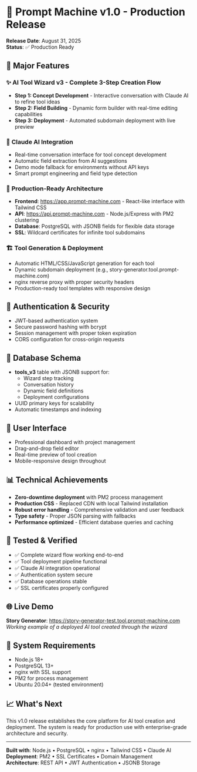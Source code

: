# 🎉 Prompt Machine v1.0 - Production Release

**Release Date**: August 31, 2025  
**Status**: ✅ Production Ready  

## 🚀 Major Features

### ✨ **AI Tool Wizard v3** - Complete 3-Step Creation Flow
- **Step 1: Concept Development** - Interactive conversation with Claude AI to refine tool ideas
- **Step 2: Field Building** - Dynamic form builder with real-time editing capabilities
- **Step 3: Deployment** - Automated subdomain deployment with live preview

### 🤖 **Claude AI Integration**
- Real-time conversation interface for tool concept development
- Automatic field extraction from AI suggestions
- Demo mode fallback for environments without API keys
- Smart prompt engineering and field type detection

### 🔧 **Production-Ready Architecture** 
- **Frontend**: https://app.prompt-machine.com - React-like interface with Tailwind CSS
- **API**: https://api.prompt-machine.com - Node.js/Express with PM2 clustering
- **Database**: PostgreSQL with JSONB fields for flexible data storage
- **SSL**: Wildcard certificates for infinite tool subdomains

### 🏗️ **Tool Generation & Deployment**
- Automatic HTML/CSS/JavaScript generation for each tool
- Dynamic subdomain deployment (e.g., story-generator.tool.prompt-machine.com)
- nginx reverse proxy with proper security headers
- Production-ready tool templates with responsive design

## 🔐 **Authentication & Security**
- JWT-based authentication system
- Secure password hashing with bcrypt
- Session management with proper token expiration
- CORS configuration for cross-origin requests

## 💾 **Database Schema**
- **tools_v3** table with JSONB support for:
  - Wizard step tracking
  - Conversation history
  - Dynamic field definitions
  - Deployment configurations
- UUID primary keys for scalability
- Automatic timestamps and indexing

## 🎨 **User Interface**
- Professional dashboard with project management
- Drag-and-drop field editor
- Real-time preview of tool creation
- Mobile-responsive design throughout

## 📊 **Technical Achievements**
- **Zero-downtime deployment** with PM2 process management  
- **Production CSS** - Replaced CDN with local Tailwind installation
- **Robust error handling** - Comprehensive validation and user feedback
- **Type safety** - Proper JSON parsing with fallbacks
- **Performance optimized** - Efficient database queries and caching

## 🧪 **Tested & Verified**
- ✅ Complete wizard flow working end-to-end
- ✅ Tool deployment pipeline functional
- ✅ Claude AI integration operational
- ✅ Authentication system secure
- ✅ Database operations stable
- ✅ SSL certificates properly configured

## 🌐 **Live Demo**
**Story Generator**: https://story-generator-test.tool.prompt-machine.com  
*Working example of a deployed AI tool created through the wizard*

## 🔧 **System Requirements**
- Node.js 18+
- PostgreSQL 13+
- nginx with SSL support
- PM2 for process management
- Ubuntu 20.04+ (tested environment)

## 📈 **What's Next**
This v1.0 release establishes the core platform for AI tool creation and deployment. The system is ready for production use with enterprise-grade architecture and security.

---

**Built with**: Node.js • PostgreSQL • nginx • Tailwind CSS • Claude AI  
**Deployment**: PM2 • SSL Certificates • Domain Management  
**Architecture**: REST API • JWT Authentication • JSONB Storage